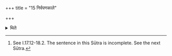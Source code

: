 +++
title = "15 निर्वपणकाले"

+++

<details><summary>थिते</summary>

15. At the time of taking out material of the offering (paddy),[^1]  


[^1]: See I.17.12-18.2. The sentence in this Sūtra is incomplete. See the next Sūtra.
</details>
